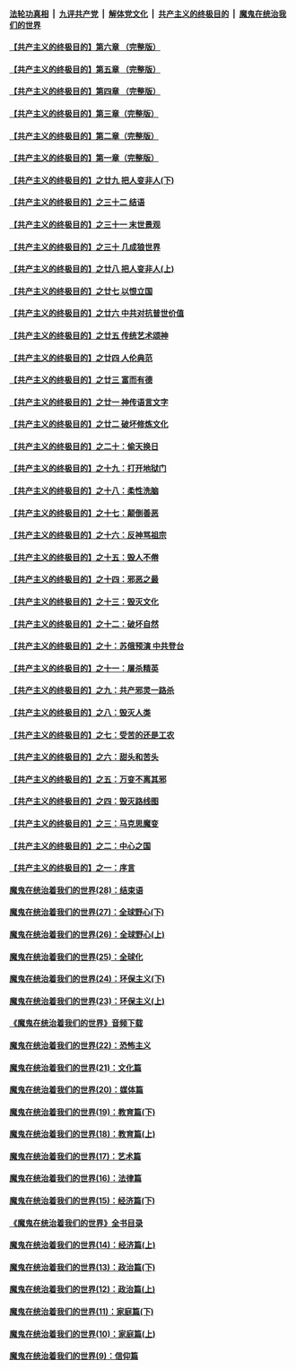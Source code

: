 

####  [法轮功真相](../../../../basic/blob/master/README.md?t=06270831) &nbsp;|&nbsp; [九评共产党](../../../../9ping.md/blob/master/README.md?t=06270831) &nbsp;|&nbsp; [解体党文化](../../../../jtdwh.md/blob/master/README.md?t=06270831)  &nbsp;|&nbsp; [共产主义的终极目的](../../../../gczydzjmd.md/blob/master/README.md?t=06270831) &nbsp;|&nbsp; [魔鬼在统治我们的世界](../../../../mgztzwmdsj.md/blob/master/README.md?t=06270831) 

#### [【共产主义的终极目的】第六章 （完整版）](../pages/nsc422/n11428913.md?t=06270831) 

#### [【共产主义的终极目的】第五章 （完整版）](../pages/nsc422/n11428912.md?t=06270831) 

#### [【共产主义的终极目的】第四章 （完整版）](../pages/nsc422/n11428907.md?t=06270831) 

#### [【共产主义的终极目的】第三章（完整版）](../pages/nsc422/n11428848.md?t=06270831) 

#### [【共产主义的终极目的】第二章（完整版）](../pages/nsc422/n11428831.md?t=06270831) 

#### [【共产主义的终极目的】第一章（完整版）](../pages/nsc422/n11417651.md?t=06270831) 

#### [【共产主义的终极目的】之廿九 把人变非人(下)](../pages/nsc422/n11344140.md?t=06270831) 

#### [【共产主义的终极目的】之三十二 结语](../pages/nsc422/n11360535.md?t=06270831) 

#### [【共产主义的终极目的】之三十一 末世景观](../pages/nsc422/n11351129.md?t=06270831) 

#### [【共产主义的终极目的】之三十 几成狼世界](../pages/nsc422/n11348280.md?t=06270831) 

#### [【共产主义的终极目的】之廿八 把人变非人(上)](../pages/nsc422/n11340492.md?t=06270831) 

#### [【共产主义的终极目的】之廿七 以恨立国](../pages/nsc422/n11336944.md?t=06270831) 

#### [【共产主义的终极目的】之廿六 中共对抗普世价值](../pages/nsc422/n11324785.md?t=06270831) 

#### [【共产主义的终极目的】之廿五 传统艺术颂神](../pages/nsc422/n11296396.md?t=06270831) 

#### [【共产主义的终极目的】之廿四 人伦典范](../pages/nsc422/n11296397.md?t=06270831) 

#### [【共产主义的终极目的】之廿三 富而有德](../pages/nsc422/n11283598.md?t=06270831) 

#### [【共产主义的终极目的】之廿一 神传语言文字](../pages/nsc422/n11263265.md?t=06270831) 

#### [【共产主义的终极目的】之廿二 破坏修炼文化](../pages/nsc422/n11245728.md?t=06270831) 

#### [【共产主义的终极目的】之二十：偷天换日](../pages/nsc422/n11238846.md?t=06270831) 

#### [【共产主义的终极目的】之十九：打开地狱门](../pages/nsc422/n11206376.md?t=06270831) 

#### [【共产主义的终极目的】之十八：柔性洗脑](../pages/nsc422/n11199994.md?t=06270831) 

#### [【共产主义的终极目的】之十七：颠倒善恶](../pages/nsc422/n11179782.md?t=06270831) 

#### [【共产主义的终极目的】之十六：反神骂祖宗](../pages/nsc422/n11166798.md?t=06270831) 

#### [【共产主义的终极目的】之十五：毁人不倦](../pages/nsc422/n11166792.md?t=06270831) 

#### [【共产主义的终极目的】之十四：邪恶之最](../pages/nsc422/n11150249.md?t=06270831) 

#### [【共产主义的终极目的】之十三：毁灭文化](../pages/nsc422/n11135227.md?t=06270831) 

#### [【共产主义的终极目的】之十二：破坏自然](../pages/nsc422/n11135214.md?t=06270831) 

#### [【共产主义的终极目的】之十：苏俄预演 中共登台](../pages/nsc422/n11118424.md?t=06270831) 

#### [【共产主义的终极目的】之十一：屠杀精英](../pages/nsc422/n11118442.md?t=06270831) 

#### [【共产主义的终极目的】之九：共产邪灵一路杀](../pages/nsc422/n11114139.md?t=06270831) 

#### [【共产主义的终极目的】之八：毁灭人类](../pages/nsc422/n11108503.md?t=06270831) 

#### [【共产主义的终极目的】之七：受苦的还是工农](../pages/nsc422/n11101809.md?t=06270831) 

#### [【共产主义的终极目的】之六：甜头和苦头](../pages/nsc422/n11096971.md?t=06270831) 

#### [【共产主义的终极目的】之五：万变不离其邪](../pages/nsc422/n11091285.md?t=06270831) 

#### [【共产主义的终极目的】之四：毁灭路线图](../pages/nsc422/n11086284.md?t=06270831) 

#### [【共产主义的终极目的】之三：马克思魔变](../pages/nsc422/n11061941.md?t=06270831) 

#### [【共产主义的终极目的】之二：中心之国](../pages/nsc422/n11047728.md?t=06270831) 

#### [【共产主义的终极目的】之一：序言](../pages/nsc422/n11086077.md?t=06270831) 

#### [魔鬼在统治着我们的世界(28)：结束语](../pages/nsc422/n10936246.md?t=06270831) 

#### [魔鬼在统治着我们的世界(27)：全球野心(下)](../pages/nsc422/n10928319.md?t=06270831) 

#### [魔鬼在统治着我们的世界(26)：全球野心(上)](../pages/nsc422/n10900318.md?t=06270831) 

#### [魔鬼在统治着我们的世界(25)：全球化](../pages/nsc422/n10788205.md?t=06270831) 

#### [魔鬼在统治着我们的世界(24)：环保主义(下)](../pages/nsc422/n10695307.md?t=06270831) 

#### [魔鬼在统治着我们的世界(23)：环保主义(上)](../pages/nsc422/n10688613.md?t=06270831) 

#### [《魔鬼在统治着我们的世界》音频下载](../pages/nsc422/n10635553.md?t=06270831) 

#### [魔鬼在统治着我们的世界(22)：恐怖主义](../pages/nsc422/n10614727.md?t=06270831) 

#### [魔鬼在统治着我们的世界(21)：文化篇](../pages/nsc422/n10597706.md?t=06270831) 

#### [魔鬼在统治着我们的世界(20)：媒体篇](../pages/nsc422/n10586579.md?t=06270831) 

#### [魔鬼在统治着我们的世界(19)：教育篇(下)](../pages/nsc422/n10564808.md?t=06270831) 

#### [魔鬼在统治着我们的世界(18)：教育篇(上)](../pages/nsc422/n10526970.md?t=06270831) 

#### [魔鬼在统治着我们的世界(17)：艺术篇](../pages/nsc422/n10499093.md?t=06270831) 

#### [魔鬼在统治着我们的世界(16)：法律篇](../pages/nsc422/n10485969.md?t=06270831) 

#### [魔鬼在统治着我们的世界(15)：经济篇(下)](../pages/nsc422/n10469975.md?t=06270831) 

#### [《魔鬼在统治着我们的世界》全书目录](../pages/nsc422/n10464261.md?t=06270831) 

#### [魔鬼在统治着我们的世界(14)：经济篇(上)](../pages/nsc422/n10457370.md?t=06270831) 

#### [魔鬼在统治着我们的世界(13)：政治篇(下)](../pages/nsc422/n10448270.md?t=06270831) 

#### [魔鬼在统治着我们的世界(12)：政治篇(上)](../pages/nsc422/n10444576.md?t=06270831) 

#### [魔鬼在统治着我们的世界(11)：家庭篇(下)](../pages/nsc422/n10440961.md?t=06270831) 

#### [魔鬼在统治着我们的世界(10)：家庭篇(上)](../pages/nsc422/n10435448.md?t=06270831) 

#### [魔鬼在统治着我们的世界(9)：信仰篇](../pages/nsc422/n10432159.md?t=06270831) 


